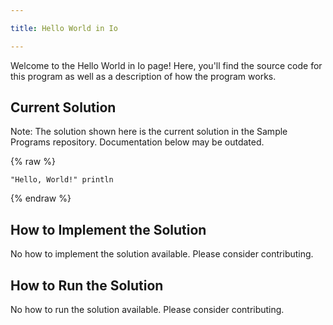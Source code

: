 ```yaml
---

title: Hello World in Io

---
```


Welcome to the Hello World in Io page! Here, you'll find the source code for this program as well as a description of how the program works.

## Current Solution

Note: The solution shown here is the current solution in the Sample Programs repository. Documentation below may be outdated.

{% raw %}

```Io
"Hello, World!" println

```

{% endraw %}

## How to Implement the Solution

No how to implement the solution available. Please consider contributing.

## How to Run the Solution

No how to run the solution available. Please consider contributing.